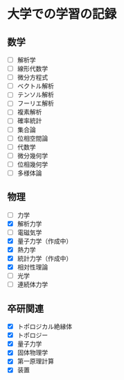 # 大学での学習の記録

## 数学

- [ ] 解析学
- [ ] 線形代数学
- [ ] 微分方程式
- [ ] ベクトル解析
- [ ] テンソル解析
- [ ] フーリエ解析
- [ ] 複素解析
- [ ] 確率統計
- [ ] 集合論
- [ ] 位相空間論
- [ ] 代数学
- [ ] 微分幾何学
- [ ] 位相幾何学
- [ ] 多様体論

## 物理

- [ ] 力学
- [x] 解析力学
- [ ] 電磁気学
- [x] 量子力学（作成中）
- [x] 熱力学
- [x] 統計力学（作成中）
- [x] 相対性理論
- [ ] 光学
- [ ] 連続体力学

## 卒研関連

- [x] トポロジカル絶縁体
- [x] トポロジー
- [x] 量子力学
- [x] 固体物理学
- [x] 第一原理計算
- [x] 装置
